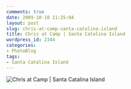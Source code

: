 ```yaml
---
comments: true
date: 2009-10-18 11:25:04
layout: post
slug: chris-at-camp-santa-catalina-island
title: Chris at Camp | Santa Catalina Island
wordpress_id: 2344
categories:
- PhotoBlog
tags:
- Santa Catalina Island
---
```


![Chris at Camp | Santa Catalina Island](http://ryanfitzer.com/main/wp-content/uploads/2009/10/catalina-island-11.jpg)
